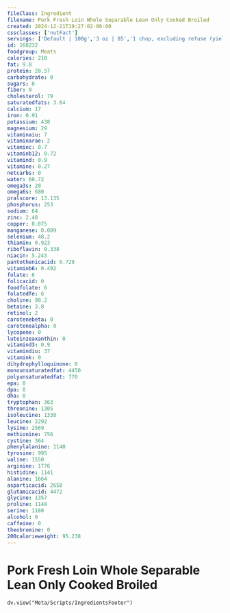 ```yaml
---
fileClass: Ingredient
filename: Pork Fresh Loin Whole Separable Lean Only Cooked Broiled
created: 2024-12-21T19:27:02-06:00
cssclasses: ['nutFact']
servings: ['Default | 100g','3 oz | 85','1 chop, excluding refuse (yield from 1 raw chop, with refuse, weighing 151 g) | 79']
id: 168232
foodgroup: Meats
calories: 210
fat: 9.8
protein: 28.57
carbohydrate: 0
sugars: 0
fiber: 0
cholesterol: 79
saturatedfats: 3.64
calcium: 17
iron: 0.91
potassium: 438
magnesium: 29
vitaminaiu: 7
vitaminarae: 2
vitaminc: 0.7
vitaminb12: 0.72
vitamind: 0.9
vitamine: 0.27
netcarbs: 0
water: 60.72
omega3s: 20
omega6s: 680
pralscore: 13.135
phosphorus: 253
sodium: 64
zinc: 2.48
copper: 0.075
manganese: 0.009
selenium: 48.2
thiamin: 0.923
riboflavin: 0.338
niacin: 5.243
pantothenicacid: 0.729
vitaminb6: 0.492
folate: 6
folicacid: 0
foodfolate: 6
folatedfe: 6
choline: 98.2
betaine: 3.8
retinol: 2
carotenebeta: 0
carotenealpha: 0
lycopene: 0
luteinzeaxanthin: 0
vitamind3: 0.9
vitamindiu: 37
vitamink: 0
dihydrophylloquinone: 0
monounsaturatedfat: 4450
polyunsaturatedfat: 770
epa: 0
dpa: 0
dha: 0
tryptophan: 363
threonine: 1305
isoleucine: 1338
leucine: 2292
lysine: 2569
methionine: 756
cystine: 364
phenylalanine: 1140
tyrosine: 995
valine: 1550
arginine: 1776
histidine: 1141
alanine: 1664
asparticacid: 2650
glutamicacid: 4472
glycine: 1357
proline: 1148
serine: 1180
alcohol: 0
caffeine: 0
theobromine: 0
200calorieweight: 95.238
---
```


# Pork Fresh Loin Whole Separable Lean Only Cooked Broiled

```dataviewjs
dv.view("Meta/Scripts/IngredientsFooter")
```
